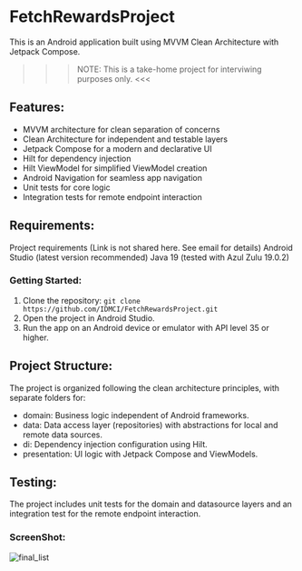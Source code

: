 # FetchRewardsProject #
This is an Android application built using MVVM Clean Architecture with Jetpack Compose.

>>> NOTE: This is a take-home project for interviwing purposes only. <<<

## Features: ##

- MVVM architecture for clean separation of concerns
- Clean Architecture for independent and testable layers
- Jetpack Compose for a modern and declarative UI
- Hilt for dependency injection
- Hilt ViewModel for simplified ViewModel creation
- Android Navigation for seamless app navigation
- Unit tests for core logic
- Integration tests for remote endpoint interaction

## Requirements: ##

Project requirements (Link is not shared here. See email for details)
Android Studio (latest version recommended)
Java 19 (tested with Azul Zulu 19.0.2)

### Getting Started: ###

1. Clone the repository: `git clone https://github.com/IDMCI/FetchRewardsProject.git`
2. Open the project in Android Studio.
3. Run the app on an Android device or emulator with API level 35 or higher.

## Project Structure: ##

The project is organized following the clean architecture principles, with separate folders for:

- domain: Business logic independent of Android frameworks.
- data: Data access layer (repositories) with abstractions for local and remote data sources.
- di: Dependency injection configuration using Hilt.
- presentation: UI logic with Jetpack Compose and ViewModels.

## Testing: ##

The project includes unit tests for the domain and datasource layers and an integration test for the remote endpoint interaction.

### ScreenShot: ###
![final_list](https://github.com/user-attachments/assets/b3c1730b-cf24-4f57-91bf-6bf794f235d7)
